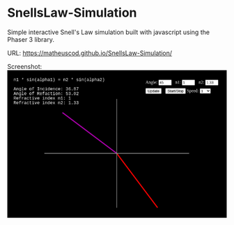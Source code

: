 # SnellsLaw-Simulation
Simple interactive Snell's Law simulation built with javascript using the Phaser 3 library.

URL: https://matheuscod.github.io/SnellsLaw-Simulation/

Screenshot:
![screenshot](./screenshot.png)
